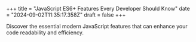 +++
title = "JavaScript ES6+ Features Every Developer Should Know"
date = "2024-09-02T11:35:17.358Z"
draft = false
+++

  Discover the essential modern JavaScript features that can enhance your code readability and efficiency.
        